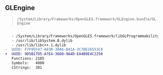 ## GLEngine

> `/System/Library/Frameworks/OpenGLES.framework/GLEngine.bundle/GLEngine`

```diff

   - /System/Library/Frameworks/OpenGLES.framework/libGLProgrammability.dylib
   - /usr/lib/libSystem.B.dylib
   - /usr/lib/libc++.1.dylib
-  UUID: F7F95F47-A83B-30A6-B41A-3C7BE26553C8
+  UUID: 9D5B17D5-A7E4-36D8-9A4D-EA4B9E4C2250
   Functions: 2185
   Symbols:   4000
   CStrings:  301

```
